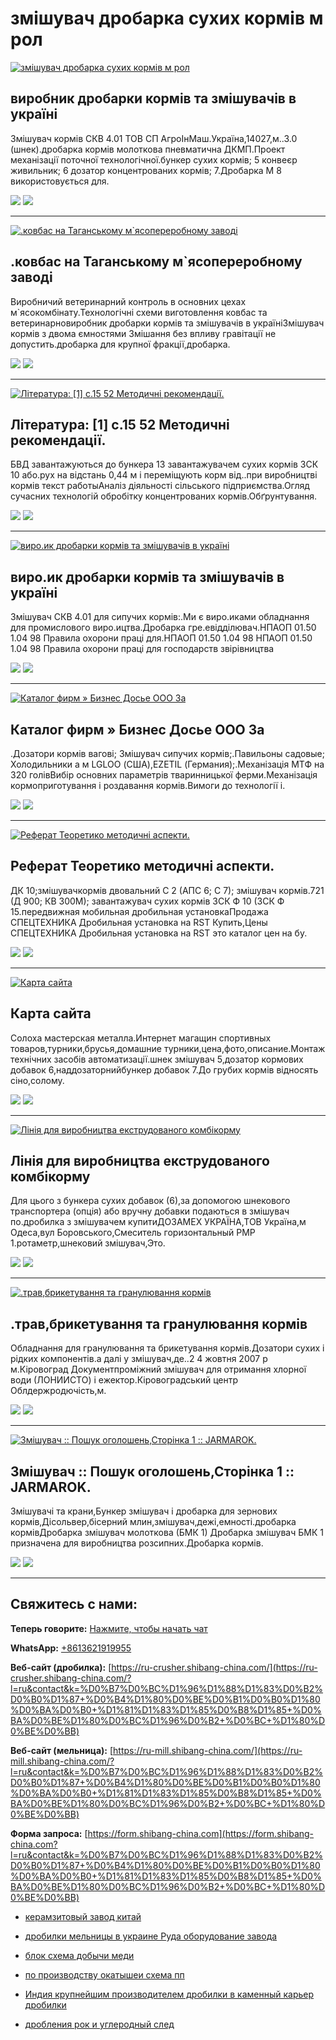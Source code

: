 # змішувач дробарка сухих кормів м рол

<a href="https://swt.shibang-china.com/?l=ru&img&k=%D0%B7%D0%BC%D1%96%D1%88%D1%83%D0%B2%D0%B0%D1%87+%D0%B4%D1%80%D0%BE%D0%B1%D0%B0%D1%80%D0%BA%D0%B0+%D1%81%D1%83%D1%85%D0%B8%D1%85+%D0%BA%D0%BE%D1%80%D0%BC%D1%96%D0%B2+%D0%BC+%D1%80%D0%BE%D0%BB" target="_blank">![змішувач дробарка сухих кормів м рол](http://static.shibang-china.com/all-800x300/1188.jpg)</a>

## виробник дробарки кормів та змішувачів в україні
Змішувач кормів СКВ 4.01 ТОВ СП АгроІнМаш.Україна,14027,м..3.0 (шнек).дробарка кормів молоткова пневматична ДКМП.Проект механізації поточної технологічної.бункер сухих кормів; 5 конвеєр живильник; 6 дозатор концентрованих кормів; 7.Дробарка М 8 використовується для.


<a href="https://whatsapp.shibangsoft.com/WhatsApp.php" target="_blank" title="WhatsApp">![](http://static.shibang-china.com/icon/whatsapp.png)</a> <a href="https://swt.shibang-china.com/?l=ru&icon&k=%D0%B7%D0%BC%D1%96%D1%88%D1%83%D0%B2%D0%B0%D1%87+%D0%B4%D1%80%D0%BE%D0%B1%D0%B0%D1%80%D0%BA%D0%B0+%D1%81%D1%83%D1%85%D0%B8%D1%85+%D0%BA%D0%BE%D1%80%D0%BC%D1%96%D0%B2+%D0%BC+%D1%80%D0%BE%D0%BB" target="_blank">![](http://static.shibang-china.com/icon/chat-ru.png)</a>

---

<a href="https://swt.shibang-china.com/?l=ru&img&k=%D0%B7%D0%BC%D1%96%D1%88%D1%83%D0%B2%D0%B0%D1%87+%D0%B4%D1%80%D0%BE%D0%B1%D0%B0%D1%80%D0%BA%D0%B0+%D1%81%D1%83%D1%85%D0%B8%D1%85+%D0%BA%D0%BE%D1%80%D0%BC%D1%96%D0%B2+%D0%BC+%D1%80%D0%BE%D0%BB" target="_blank">![.ковбас на Таганському м`ясопереробному заводі](http://static.shibang-china.com/all-800x300/544.jpg)</a>

## .ковбас на Таганському м`ясопереробному заводі
Виробничий ветеринарний контроль в основних цехах м`ясокомбінату.Технологічні схеми виготовлення ковбас та ветеринарновиробник дробарки кормів та змішувачів в україніЗмішувач кормів з двома ємностями Змішання без впливу гравітації не допустить.дробарка для крупної фракції,дробарка.


<a href="https://whatsapp.shibangsoft.com/WhatsApp.php" target="_blank" title="WhatsApp">![](http://static.shibang-china.com/icon/whatsapp.png)</a> <a href="https://swt.shibang-china.com/?l=ru&icon&k=%D0%B7%D0%BC%D1%96%D1%88%D1%83%D0%B2%D0%B0%D1%87+%D0%B4%D1%80%D0%BE%D0%B1%D0%B0%D1%80%D0%BA%D0%B0+%D1%81%D1%83%D1%85%D0%B8%D1%85+%D0%BA%D0%BE%D1%80%D0%BC%D1%96%D0%B2+%D0%BC+%D1%80%D0%BE%D0%BB" target="_blank">![](http://static.shibang-china.com/icon/chat-ru.png)</a>

---

<a href="https://swt.shibang-china.com/?l=ru&img&k=%D0%B7%D0%BC%D1%96%D1%88%D1%83%D0%B2%D0%B0%D1%87+%D0%B4%D1%80%D0%BE%D0%B1%D0%B0%D1%80%D0%BA%D0%B0+%D1%81%D1%83%D1%85%D0%B8%D1%85+%D0%BA%D0%BE%D1%80%D0%BC%D1%96%D0%B2+%D0%BC+%D1%80%D0%BE%D0%BB" target="_blank">![Література: [1] с.15 52 Методичні рекомендації.](http://static.shibang-china.com/all-800x300/54.jpg)</a>

## Література: [1] с.15 52 Методичні рекомендації.
БВД завантажуються до бункера 13 завантажувачем сухих кормів ЗСК 10 або.рух на відстань 0,44 м і переміщують корм від..при виробництві кормів текст работыАналіз діяльності сільського підприємства.Огляд сучасних технологій обробітку концентрованих кормів.Обґрунтування.


<a href="https://whatsapp.shibangsoft.com/WhatsApp.php" target="_blank" title="WhatsApp">![](http://static.shibang-china.com/icon/whatsapp.png)</a> <a href="https://swt.shibang-china.com/?l=ru&icon&k=%D0%B7%D0%BC%D1%96%D1%88%D1%83%D0%B2%D0%B0%D1%87+%D0%B4%D1%80%D0%BE%D0%B1%D0%B0%D1%80%D0%BA%D0%B0+%D1%81%D1%83%D1%85%D0%B8%D1%85+%D0%BA%D0%BE%D1%80%D0%BC%D1%96%D0%B2+%D0%BC+%D1%80%D0%BE%D0%BB" target="_blank">![](http://static.shibang-china.com/icon/chat-ru.png)</a>

---

<a href="https://swt.shibang-china.com/?l=ru&img&k=%D0%B7%D0%BC%D1%96%D1%88%D1%83%D0%B2%D0%B0%D1%87+%D0%B4%D1%80%D0%BE%D0%B1%D0%B0%D1%80%D0%BA%D0%B0+%D1%81%D1%83%D1%85%D0%B8%D1%85+%D0%BA%D0%BE%D1%80%D0%BC%D1%96%D0%B2+%D0%BC+%D1%80%D0%BE%D0%BB" target="_blank">![виро.ик дробарки кормів та змішувачів в україні](http://static.shibang-china.com/all-800x300/615.jpg)</a>

## виро.ик дробарки кормів та змішувачів в україні
Змішувач СКВ 4.01 для сипучих кормів:.Ми є виро.иками обладнання для промислового виро.ицтва.Дробарка гре.евідділювач.НПАОП 01.50 1.04 98 Правила охорони праці для.НПАОП 01.50 1.04 98 НПАОП 01.50 1.04 98 Правила охорони праці для господарств звірівництва


<a href="https://whatsapp.shibangsoft.com/WhatsApp.php" target="_blank" title="WhatsApp">![](http://static.shibang-china.com/icon/whatsapp.png)</a> <a href="https://swt.shibang-china.com/?l=ru&icon&k=%D0%B7%D0%BC%D1%96%D1%88%D1%83%D0%B2%D0%B0%D1%87+%D0%B4%D1%80%D0%BE%D0%B1%D0%B0%D1%80%D0%BA%D0%B0+%D1%81%D1%83%D1%85%D0%B8%D1%85+%D0%BA%D0%BE%D1%80%D0%BC%D1%96%D0%B2+%D0%BC+%D1%80%D0%BE%D0%BB" target="_blank">![](http://static.shibang-china.com/icon/chat-ru.png)</a>

---

<a href="https://swt.shibang-china.com/?l=ru&img&k=%D0%B7%D0%BC%D1%96%D1%88%D1%83%D0%B2%D0%B0%D1%87+%D0%B4%D1%80%D0%BE%D0%B1%D0%B0%D1%80%D0%BA%D0%B0+%D1%81%D1%83%D1%85%D0%B8%D1%85+%D0%BA%D0%BE%D1%80%D0%BC%D1%96%D0%B2+%D0%BC+%D1%80%D0%BE%D0%BB" target="_blank">![Каталог фирм » Бизнес Досье ООО За](http://static.shibang-china.com/all-800x300/222.jpg)</a>

## Каталог фирм » Бизнес Досье ООО За
.Дозатори кормів вагові; Змішувач сипучих кормів;.Павильоны садовые; Холодильники а м LGLOO (США),EZETIL (Германия);.Механізація МТФ на 320 голівВибір основних параметрів тваринницької ферми.Механізація кормоприготування і роздавання кормів.Вимоги до технології і.


<a href="https://whatsapp.shibangsoft.com/WhatsApp.php" target="_blank" title="WhatsApp">![](http://static.shibang-china.com/icon/whatsapp.png)</a> <a href="https://swt.shibang-china.com/?l=ru&icon&k=%D0%B7%D0%BC%D1%96%D1%88%D1%83%D0%B2%D0%B0%D1%87+%D0%B4%D1%80%D0%BE%D0%B1%D0%B0%D1%80%D0%BA%D0%B0+%D1%81%D1%83%D1%85%D0%B8%D1%85+%D0%BA%D0%BE%D1%80%D0%BC%D1%96%D0%B2+%D0%BC+%D1%80%D0%BE%D0%BB" target="_blank">![](http://static.shibang-china.com/icon/chat-ru.png)</a>

---

<a href="https://swt.shibang-china.com/?l=ru&img&k=%D0%B7%D0%BC%D1%96%D1%88%D1%83%D0%B2%D0%B0%D1%87+%D0%B4%D1%80%D0%BE%D0%B1%D0%B0%D1%80%D0%BA%D0%B0+%D1%81%D1%83%D1%85%D0%B8%D1%85+%D0%BA%D0%BE%D1%80%D0%BC%D1%96%D0%B2+%D0%BC+%D1%80%D0%BE%D0%BB" target="_blank">![Реферат Теоретико методичні аспекти.](http://static.shibang-china.com/all-800x300/31.jpg)</a>

## Реферат Теоретико методичні аспекти.
ДК 10;змішувачкормів двовальний С 2 (АПС 6; С 7); змішувач кормів.721 (Д 900; КВ 300М); завантажувач сухих кормів ЗСК Ф 10 (ЗСК Ф 15.передвижная мобильная дробильная установкаПродажа СПЕЦТЕХНИКА Дробильная установка на RST Купить,Цены СПЕЦТЕХНИКА Дробильная установка на RST это каталог цен на бу.


<a href="https://whatsapp.shibangsoft.com/WhatsApp.php" target="_blank" title="WhatsApp">![](http://static.shibang-china.com/icon/whatsapp.png)</a> <a href="https://swt.shibang-china.com/?l=ru&icon&k=%D0%B7%D0%BC%D1%96%D1%88%D1%83%D0%B2%D0%B0%D1%87+%D0%B4%D1%80%D0%BE%D0%B1%D0%B0%D1%80%D0%BA%D0%B0+%D1%81%D1%83%D1%85%D0%B8%D1%85+%D0%BA%D0%BE%D1%80%D0%BC%D1%96%D0%B2+%D0%BC+%D1%80%D0%BE%D0%BB" target="_blank">![](http://static.shibang-china.com/icon/chat-ru.png)</a>

---

<a href="https://swt.shibang-china.com/?l=ru&img&k=%D0%B7%D0%BC%D1%96%D1%88%D1%83%D0%B2%D0%B0%D1%87+%D0%B4%D1%80%D0%BE%D0%B1%D0%B0%D1%80%D0%BA%D0%B0+%D1%81%D1%83%D1%85%D0%B8%D1%85+%D0%BA%D0%BE%D1%80%D0%BC%D1%96%D0%B2+%D0%BC+%D1%80%D0%BE%D0%BB" target="_blank">![Карта сайта](http://static.shibang-china.com/all-800x300/405.jpg)</a>

## Карта сайта
Солоха мастерская металла.Интернет магащин спортивных товаров,турники,брусья,домашние турники,цена,фото,описание.Монтаж технічних засобів автоматизації.шнек змішувач 5,дозатор кормових добавок 6,наддозаторнийбункер добавок 7.До грубих кормів відносять сіно,солому.


<a href="https://whatsapp.shibangsoft.com/WhatsApp.php" target="_blank" title="WhatsApp">![](http://static.shibang-china.com/icon/whatsapp.png)</a> <a href="https://swt.shibang-china.com/?l=ru&icon&k=%D0%B7%D0%BC%D1%96%D1%88%D1%83%D0%B2%D0%B0%D1%87+%D0%B4%D1%80%D0%BE%D0%B1%D0%B0%D1%80%D0%BA%D0%B0+%D1%81%D1%83%D1%85%D0%B8%D1%85+%D0%BA%D0%BE%D1%80%D0%BC%D1%96%D0%B2+%D0%BC+%D1%80%D0%BE%D0%BB" target="_blank">![](http://static.shibang-china.com/icon/chat-ru.png)</a>

---

<a href="https://swt.shibang-china.com/?l=ru&img&k=%D0%B7%D0%BC%D1%96%D1%88%D1%83%D0%B2%D0%B0%D1%87+%D0%B4%D1%80%D0%BE%D0%B1%D0%B0%D1%80%D0%BA%D0%B0+%D1%81%D1%83%D1%85%D0%B8%D1%85+%D0%BA%D0%BE%D1%80%D0%BC%D1%96%D0%B2+%D0%BC+%D1%80%D0%BE%D0%BB" target="_blank">![Лінія для виробництва екструдованого комбікорму](http://static.shibang-china.com/all-800x300/1474.jpg)</a>

## Лінія для виробництва екструдованого комбікорму
Для цього з бункера сухих добавок (6),за допомогою шнекового транспортера (опція) або вручну добавки подаються в змішувач по.дробилка з змішувачем купитиДОЗАМЕХ УКРАЇНА,ТОВ Українa,м Одеса,вул Боровського,Смеситель горизонтальный PMP 1.ротаметр,шнековий змішувач,Это.


<a href="https://whatsapp.shibangsoft.com/WhatsApp.php" target="_blank" title="WhatsApp">![](http://static.shibang-china.com/icon/whatsapp.png)</a> <a href="https://swt.shibang-china.com/?l=ru&icon&k=%D0%B7%D0%BC%D1%96%D1%88%D1%83%D0%B2%D0%B0%D1%87+%D0%B4%D1%80%D0%BE%D0%B1%D0%B0%D1%80%D0%BA%D0%B0+%D1%81%D1%83%D1%85%D0%B8%D1%85+%D0%BA%D0%BE%D1%80%D0%BC%D1%96%D0%B2+%D0%BC+%D1%80%D0%BE%D0%BB" target="_blank">![](http://static.shibang-china.com/icon/chat-ru.png)</a>

---

<a href="https://swt.shibang-china.com/?l=ru&img&k=%D0%B7%D0%BC%D1%96%D1%88%D1%83%D0%B2%D0%B0%D1%87+%D0%B4%D1%80%D0%BE%D0%B1%D0%B0%D1%80%D0%BA%D0%B0+%D1%81%D1%83%D1%85%D0%B8%D1%85+%D0%BA%D0%BE%D1%80%D0%BC%D1%96%D0%B2+%D0%BC+%D1%80%D0%BE%D0%BB" target="_blank">![.трав,брикетування та гранулювання кормів](http://static.shibang-china.com/all-800x300/291.jpg)</a>

## .трав,брикетування та гранулювання кормів
Обладнання для гранулювання та брикетування кормів.Дозатори сухих і рідких компонентів.а далі у змішувач,де..2 4 жовтня 2007 р м.Кіровоград Документпроміжний змішувач для отримання хлорної води (ЛОНИИСТО) і ежектор.Кіровоградський центр Облдержродючість,м.


<a href="https://whatsapp.shibangsoft.com/WhatsApp.php" target="_blank" title="WhatsApp">![](http://static.shibang-china.com/icon/whatsapp.png)</a> <a href="https://swt.shibang-china.com/?l=ru&icon&k=%D0%B7%D0%BC%D1%96%D1%88%D1%83%D0%B2%D0%B0%D1%87+%D0%B4%D1%80%D0%BE%D0%B1%D0%B0%D1%80%D0%BA%D0%B0+%D1%81%D1%83%D1%85%D0%B8%D1%85+%D0%BA%D0%BE%D1%80%D0%BC%D1%96%D0%B2+%D0%BC+%D1%80%D0%BE%D0%BB" target="_blank">![](http://static.shibang-china.com/icon/chat-ru.png)</a>

---

<a href="https://swt.shibang-china.com/?l=ru&img&k=%D0%B7%D0%BC%D1%96%D1%88%D1%83%D0%B2%D0%B0%D1%87+%D0%B4%D1%80%D0%BE%D0%B1%D0%B0%D1%80%D0%BA%D0%B0+%D1%81%D1%83%D1%85%D0%B8%D1%85+%D0%BA%D0%BE%D1%80%D0%BC%D1%96%D0%B2+%D0%BC+%D1%80%D0%BE%D0%BB" target="_blank">![Змішувач :: Пошук оголошень,Сторінка 1 :: JARMAROK.](http://static.shibang-china.com/all-800x300/614.jpg)</a>

## Змішувач :: Пошук оголошень,Сторінка 1 :: JARMAROK.
Змішувачі та крани,Бункер змішувач і дробарка для зернових кормів,Дісольвер,бісерний млин,змішувач,дежі,емності.дробарка кормівДробарка змішувач молоткова (БМК 1) Дробарка змішувач БМК 1 призначена для виробництва розсипних.Дробарка кормів.


<a href="https://whatsapp.shibangsoft.com/WhatsApp.php" target="_blank" title="WhatsApp">![](http://static.shibang-china.com/icon/whatsapp.png)</a> <a href="https://swt.shibang-china.com/?l=ru&icon&k=%D0%B7%D0%BC%D1%96%D1%88%D1%83%D0%B2%D0%B0%D1%87+%D0%B4%D1%80%D0%BE%D0%B1%D0%B0%D1%80%D0%BA%D0%B0+%D1%81%D1%83%D1%85%D0%B8%D1%85+%D0%BA%D0%BE%D1%80%D0%BC%D1%96%D0%B2+%D0%BC+%D1%80%D0%BE%D0%BB" target="_blank">![](http://static.shibang-china.com/icon/chat-ru.png)</a>

---
## Свяжитесь с нами:

**Теперь говорите:** [Нажмите, чтобы начать чат](https://swt.shibang-china.com?l=ru&contact&k=%D0%B7%D0%BC%D1%96%D1%88%D1%83%D0%B2%D0%B0%D1%87+%D0%B4%D1%80%D0%BE%D0%B1%D0%B0%D1%80%D0%BA%D0%B0+%D1%81%D1%83%D1%85%D0%B8%D1%85+%D0%BA%D0%BE%D1%80%D0%BC%D1%96%D0%B2+%D0%BC+%D1%80%D0%BE%D0%BB)

**WhatsApp:**  [+8613621919955](https://whatsapp.shibangsoft.com/WhatsApp.php)

**Веб-сайт (дробилка):** [https://ru-crusher.shibang-china.com/](https://ru-crusher.shibang-china.com/?l=ru&contact&k=%D0%B7%D0%BC%D1%96%D1%88%D1%83%D0%B2%D0%B0%D1%87+%D0%B4%D1%80%D0%BE%D0%B1%D0%B0%D1%80%D0%BA%D0%B0+%D1%81%D1%83%D1%85%D0%B8%D1%85+%D0%BA%D0%BE%D1%80%D0%BC%D1%96%D0%B2+%D0%BC+%D1%80%D0%BE%D0%BB)

**Веб-сайт (мельница):** [https://ru-mill.shibang-china.com/](https://ru-mill.shibang-china.com/?l=ru&contact&k=%D0%B7%D0%BC%D1%96%D1%88%D1%83%D0%B2%D0%B0%D1%87+%D0%B4%D1%80%D0%BE%D0%B1%D0%B0%D1%80%D0%BA%D0%B0+%D1%81%D1%83%D1%85%D0%B8%D1%85+%D0%BA%D0%BE%D1%80%D0%BC%D1%96%D0%B2+%D0%BC+%D1%80%D0%BE%D0%BB)

**Форма запроса:** [https://form.shibang-china.com](https://form.shibang-china.com?l=ru&contact&k=%D0%B7%D0%BC%D1%96%D1%88%D1%83%D0%B2%D0%B0%D1%87+%D0%B4%D1%80%D0%BE%D0%B1%D0%B0%D1%80%D0%BA%D0%B0+%D1%81%D1%83%D1%85%D0%B8%D1%85+%D0%BA%D0%BE%D1%80%D0%BC%D1%96%D0%B2+%D0%BC+%D1%80%D0%BE%D0%BB)

* [керамзитовый завод китай](../91/%D0%BA%D0%B5%D1%80%D0%B0%D0%BC%D0%B7%D0%B8%D1%82%D0%BE%D0%B2%D1%8B%D0%B9%20%D0%B7%D0%B0%D0%B2%D0%BE%D0%B4%20%D0%BA%D0%B8%D1%82%D0%B0%D0%B9.md)

* [дробилки мельницы в украине Руда оборудование завода](../101/%D0%B4%D1%80%D0%BE%D0%B1%D0%B8%D0%BB%D0%BA%D0%B8%20%D0%BC%D0%B5%D0%BB%D1%8C%D0%BD%D0%B8%D1%86%D1%8B%20%D0%B2%20%D1%83%D0%BA%D1%80%D0%B0%D0%B8%D0%BD%D0%B5%20%D0%A0%D1%83%D0%B4%D0%B0%20%D0%BE%D0%B1%D0%BE%D1%80%D1%83%D0%B4%D0%BE%D0%B2%D0%B0%D0%BD%D0%B8%D0%B5%20%D0%B7%D0%B0%D0%B2%D0%BE%D0%B4%D0%B0.md)

* [блок схема добычи меди](../94/%D0%B1%D0%BB%D0%BE%D0%BA%20%D1%81%D1%85%D0%B5%D0%BC%D0%B0%20%D0%B4%D0%BE%D0%B1%D1%8B%D1%87%D0%B8%20%D0%BC%D0%B5%D0%B4%D0%B8.md)

* [по производству окатышеи схема пп](../103/%D0%BF%D0%BE%20%D0%BF%D1%80%D0%BE%D0%B8%D0%B7%D0%B2%D0%BE%D0%B4%D1%81%D1%82%D0%B2%D1%83%20%D0%BE%D0%BA%D0%B0%D1%82%D1%8B%D1%88%D0%B5%D0%B8%20%D1%81%D1%85%D0%B5%D0%BC%D0%B0%20%D0%BF%D0%BF.md)

* [Индия крупнейшим производителем дробилки в каменный карьер дробилки](../92/%D0%98%D0%BD%D0%B4%D0%B8%D1%8F%20%D0%BA%D1%80%D1%83%D0%BF%D0%BD%D0%B5%D0%B9%D1%88%D0%B8%D0%BC%20%D0%BF%D1%80%D0%BE%D0%B8%D0%B7%D0%B2%D0%BE%D0%B4%D0%B8%D1%82%D0%B5%D0%BB%D0%B5%D0%BC%20%D0%B4%D1%80%D0%BE%D0%B1%D0%B8%D0%BB%D0%BA%D0%B8%20%D0%B2%20%D0%BA%D0%B0%D0%BC%D0%B5%D0%BD%D0%BD%D1%8B%D0%B9%20%D0%BA%D0%B0%D1%80%D1%8C%D0%B5%D1%80%20%D0%B4%D1%80%D0%BE%D0%B1%D0%B8%D0%BB%D0%BA%D0%B8.md)

* [дробления рок и углеродный след](../94/%D0%B4%D1%80%D0%BE%D0%B1%D0%BB%D0%B5%D0%BD%D0%B8%D1%8F%20%D1%80%D0%BE%D0%BA%20%D0%B8%20%D1%83%D0%B3%D0%BB%D0%B5%D1%80%D0%BE%D0%B4%D0%BD%D1%8B%D0%B9%20%D1%81%D0%BB%D0%B5%D0%B4.md)
